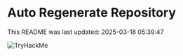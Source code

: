 # Auto Regenerate Repository

This README was last updated: 2025-03-18 05:39:47

 ![TryHackMe](https://tryhackme.com/badge/533634)